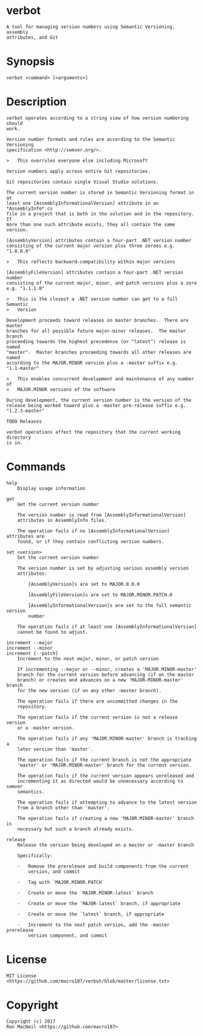 verbot
======

    A tool for managing version numbers using Semantic Versioning, assembly
    attributes, and Git


Synopsis
========

    verbot <command> [<arguments>]


Description
===========

    verbot operates according to a string view of how version numbering should
    work.

    Version number formats and rules are according to the Semantic Versioning
    specification <http://semver.org/>.

    >   This overrules everyone else including Microsoft

    Version numbers apply across entire Git repositories.

    Git repositories contain single Visual Studio solutions.

    The current version number is stored in Semantic Versioning format in at
    least one [AssemblyInformationalVersion] attribute in an *AssemblyInfo*.cs
    file in a project that is both in the solution and in the repository.  If
    more than one such attribute exists, they all contain the same version.

    [AssemblyVersion] attributes contain a four-part .NET version number
    consisting of the current major version plus three zeroes e.g. "1.0.0.0"

    >   This reflects backward-compatibility within major versions

    [AssemblyFileVersion] attributes contain a four-part .NET version number
    consisting of the current major, minor, and patch versions plus a zero
    e.g. "1.1.1.0"

    >   This is the closest a .NET version number can get to a full Semantic
    >   Version

    Development proceeds toward releases on master branches.  There are master
    branches for all possible future major-minor releases.  The master branch
    proceeding towards the highest precedence (or "latest") release is named
    "master".  Master branches proceeding towards all other releases are named
    according to the MAJOR.MINOR version plus a -master suffix e.g.
    "1.1-master"

    >   This enables concurrent development and maintenance of any number of
    >   MAJOR.MINOR versions of the software

    During development, the current version number is the version of the
    release being worked toward plus a -master pre-release suffix e.g.
    "1.2.3-master"

    TODO Releases

    verbot operations affect the repository that the current working directory
    is in.


Commands
========

    help
        Display usage information

    get
        Get the current version number

        The version number is read from [AssemblyInformationalVersion]
        attributes in AssemblyInfo files.

        The operation fails if no [AssemblyInformationalVersion] attributes are
        found, or if they contain conflicting version numbers.

    set <version>
        Set the current version number

        The version number is set by adjusting various assembly version
        attributes:

            [AssemblyVersion]s are set to MAJOR.0.0.0

            [AssemblyFileVersion]s are set to MAJOR.MINOR.PATCH.0

            [AssemblyInformationalVersion]s are set to the full semantic version
            number

        The operation fails if at least one [AssemblyInformationalVersion]
        cannot be found to adjust.

    increment --major
    increment --minor
    increment [--patch]
        Increment to the next major, minor, or patch version

        If incrementing --major or --minor, creates a 'MAJOR.MINOR-master'
        branch for the current version before advancing (if on the master
        branch) or creates and advances on a new 'MAJOR-MINOR-master' branch
        for the new version (if on any other -master branch).

        The operation fails if there are uncommitted changes in the
        repository.

        The operation fails if the current version is not a release version
        or a -master version.

        The operation fails if any 'MAJOR.MINOR-master' branch is tracking a
        later version than 'master'.

        The operation fails if the current branch is not the appropriate
        'master' or 'MAJOR.MINOR-master' branch for the current version.

        The operation fails if the current version appears unreleased and
        incrementing it as directed would be unnecessary according to semver
        semantics.

        The operation fails if attempting to advance to the latest version
        from a branch other than 'master'.

        The operation fails if creating a new 'MAJOR.MINOR-master' branch is
        necessary but such a branch already exists.

    release
        Release the version being developed on a master or -master branch

        Specifically:

        -   Remove the prerelease and build components from the current
            version, and commit

        -   Tag with `MAJOR.MINOR.PATCH`

        -   Create or move the `MAJOR.MINOR-latest` branch

        -   Create or move the `MAJOR-latest` branch, if appropriate

        -   Create or move the `latest` branch, if appropriate

        -   Increment to the next patch version, add the -master prerelease
            version component, and commit


License
=======

    MIT License <https://github.com/macro187/verbot/blob/master/license.txt>


Copyright
=========

    Copyright (c) 2017
    Ron MacNeil <https://github.com/macro187>

